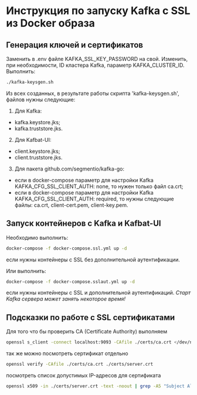 # Инструкция по запуску Kafka с SSL из Docker образа

## Генерация ключей и сертификатов

Заменить в .env файле KAFKA_SSL_KEY_PASSWORD на свой.
Изменить, при необходимости, ID кластера Kafka, параметр KAFKA_CLUSTER_ID.
Выполнить:

```bash
./kafka-keysgen.sh
```

Из всех созданных, в результате работы скрипта 'kafka-keysgen.sh', файлов нужны следующие:

1. Для Kafka:

- kafka.keystore.jks;
- kafka.truststore.jks.

2. Для Kafbat-UI:

- client.keystore.jks;
- client.truststore.jks.

3. Для пакета github.com/segmentio/kafka-go:

- если в docker-compose параметр для настройки Kafka KAFKA_CFG_SSL_CLIENT_AUTH: none, то нужен только файл ca.crt;
- если в docker-compose параметр для настройки Kafka KAFKA_CFG_SSL_CLIENT_AUTH: required, то нужны следующие файлы: ca.crt, client-cert.pem, client-key.pem.

## Запуск контейнеров с Kafka и Kafbat-UI

Необходимо выполнить:

```bash
docker-compose -f docker-compose.ssl.yml up -d
```

если нужны контейнеры с SSL без дополнительной аутентификации.

Или выполнить:

```bash
docker-compose -f docker-compose.sslaut.yml up -d
```

если нужны контейнеры с SSL и дополнительной аутентификаций.
_Старт Kafka сервера может занять некоторое время!_

## Подсказки по работе с SSL сертификатами

Для того что бы проверить CA (Certificate Authority) выполняем

```bash
openssl s_client -connect localhost:9093 -CAfile ./certs/ca.crt </dev/null
```

так же можно посмотреть сертификат отдельно

```bash
openssl verify -CAfile ./certs/ca.crt ./certs/server.crt
```

посмотреть список допустимых IP-адресов для сертификата

```bash
openssl x509 -in ./certs/server.crt -text -noout | grep -A5 "Subject Alternative Name"
```
